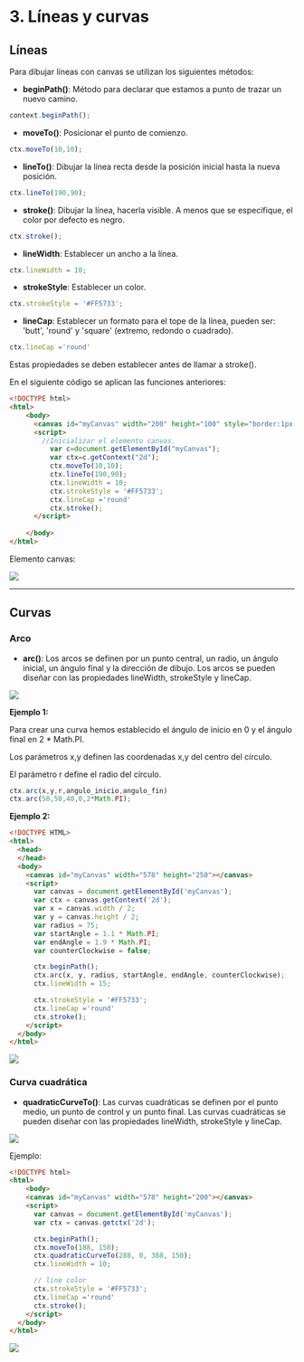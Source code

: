 # 3. Líneas y curvas

## Líneas

Para dibujar líneas con canvas se utilizan los siguientes métodos:

- **beginPath()**: Método para declarar que estamos a punto de trazar un nuevo camino.

```javascript
context.beginPath();
```

- **moveTo()**: Posicionar el punto de comienzo.

```javascript
ctx.moveTo(10,10);
```

- **lineTo()**: Dibujar la línea recta desde la posición inicial hasta la nueva posición.

```javascript
ctx.lineTo(190,90);
```

- **stroke()**: Dibujar la línea, hacerla visible. A menos que se especifique, el color por defecto es negro.

```javascript
ctx.stroke();
```

- **lineWidth**: Establecer un ancho a la línea. 

```javascript
ctx.lineWidth = 10;
```

- **strokeStyle**: Establecer un color.

```javascript
ctx.strokeStyle = '#FF5733';
```

- **lineCap**: Establecer un formato para el tope de la línea, pueden ser: 'butt', 'round' y 'square' (extremo, redondo o cuadrado).

```javascript
ctx.lineCap ='round'
```

Estas propiedades se deben establecer antes de llamar a stroke().



En el siguiente código se aplican las funciones anteriores:

```html
<!DOCTYPE html>
<html>
    <body>
      <canvas id="myCanvas" width="200" height="100" style="border:1px solid #d3d3d3;">
      <script>
        //Inicializar el elemento canvas.
          var c=document.getElementById("myCanvas");
          var ctx=c.getContext("2d");
          ctx.moveTo(10,10);
          ctx.lineTo(190,90);
          ctx.lineWidth = 10;
          ctx.strokeStyle = '#FF5733';
          ctx.lineCap ='round'
          ctx.stroke();
      </script>
        
    </body>
</html>
```

Elemento canvas:

![](https://s17.postimg.org/apm05d5kf/linea_canvas.png)


------------

## Curvas

### Arco

- **arc()**: Los arcos se definen por un punto central, un radio, un ángulo inicial, un ángulo final y la dirección de dibujo. 
Los arcos se pueden diseñar con las propiedades lineWidth, strokeStyle y lineCap.

![](http://www.html5canvastutorials.com/demos/tutorials/html5-canvas-arcs/html5-canvas-arcs-diagram.png)

**Ejemplo 1:**

Para crear una curva hemos establecido el ángulo de inicio en 0 y el ángulo final en 2 * Math.PI. 

Los parámetros x,y definen las coordenadas x,y del centro del círculo. 

El parámetro r define el radio del círculo.

```javascript
ctx.arc(x,y,r,angulo_inicio,angulo_fin)
ctx.arc(50,50,40,0,2*Math.PI);
```


**Ejemplo 2:**

```html
<!DOCTYPE HTML>
<html>
  <head>
  </head>
  <body>
    <canvas id="myCanvas" width="578" height="250"></canvas>
    <script>
      var canvas = document.getElementById('myCanvas');
      var ctx = canvas.getContext('2d');
      var x = canvas.width / 2;
      var y = canvas.height / 2;
      var radius = 75;
      var startAngle = 1.1 * Math.PI;
      var endAngle = 1.9 * Math.PI;
      var counterClockwise = false;

      ctx.beginPath();
      ctx.arc(x, y, radius, startAngle, endAngle, counterClockwise);
      ctx.lineWidth = 15;

      ctx.strokeStyle = '#FF5733';
      ctx.lineCap ='round'
      ctx.stroke();
    </script>
  </body>
</html>
```

![](https://s15.postimg.org/4qa3wn0vv/arco.png)



### Curva cuadrática

- **quadraticCurveTo()**: Las curvas cuadráticas se definen por el punto medio, 
un punto de control y un punto final. 
Las curvas cuadráticas se pueden diseñar con las propiedades lineWidth, strokeStyle y lineCap.


![](http://www.html5canvastutorials.com/demos/tutorials/html5-canvas-quadratic-curves/html5-canvas-quadratic-curves-diagram.png)



Ejemplo:

```html
<!DOCTYPE html>
<html>
    <body>
    <canvas id="myCanvas" width="578" height="200"></canvas>
    <script>
      var canvas = document.getElementById('myCanvas');
      var ctx = canvas.getctx('2d');

      ctx.beginPath();
      ctx.moveTo(188, 150);
      ctx.quadraticCurveTo(288, 0, 388, 150);
      ctx.lineWidth = 10;

      // line color
      ctx.strokeStyle = '#FF5733';
      ctx.lineCap ='round'
      ctx.stroke();
    </script>
  </body>
</html>
```


![](https://s17.postimg.org/3wuov6ngf/cuadratica.png)